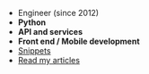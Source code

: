 - Engineer (since 2012)
- **Python**
- **API and services**
- **Front end / Mobile development**
- [Snippets](https://gist.github.com/a1k89)
- [Read my articles](https://github.com/a1k89/blog/wiki)
